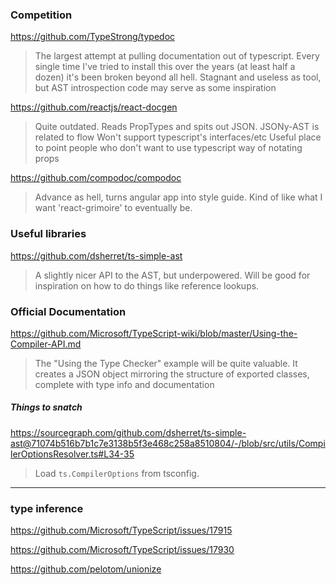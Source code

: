 ### Competition

https://github.com/TypeStrong/typedoc

> The largest attempt at pulling documentation out of typescript.
> Every single time I've tried to install this over the years (at least half a dozen) it's been broken beyond all hell.
> Stagnant and useless as tool, but AST introspection code may serve as some inspiration

https://github.com/reactjs/react-docgen

> Quite outdated. Reads PropTypes and spits out JSON. JSONy-AST is related to flow
> Won't support typescript's interfaces/etc
> Useful place to point people who don't want to use typescript way of notating props

https://github.com/compodoc/compodoc

> Advance as hell, turns angular app into style guide. Kind of like what I want 'react-grimoire' to eventually be.

### Useful libraries

https://github.com/dsherret/ts-simple-ast

> A slightly nicer API to the AST, but underpowered.
> Will be good for inspiration on how to do things like reference lookups.

### Official Documentation

https://github.com/Microsoft/TypeScript-wiki/blob/master/Using-the-Compiler-API.md

> The "Using the Type Checker" example will be quite valuable. It creates a JSON object mirroring the structure of exported classes, complete with type info and documentation


##### Things to snatch

https://sourcegraph.com/github.com/dsherret/ts-simple-ast@71074b516b7b1c7e3138b5f3e468c258a8510804/-/blob/src/utils/CompilerOptionsResolver.ts#L34-35

> Load `ts.CompilerOptions` from tsconfig.



--------------------------------------------------------



### type inference

https://github.com/Microsoft/TypeScript/issues/17915

https://github.com/Microsoft/TypeScript/issues/17930

  https://github.com/pelotom/unionize